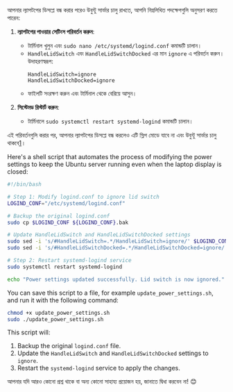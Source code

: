 আপনার ল্যাপটপের ডিসপ্লে বন্ধ করার পরেও উবুন্টু সার্ভার চালু রাখতে, আপনি নিম্নলিখিত পদক্ষেপগুলি অনুসরণ করতে পারেন:

1. **ল্যাপটপের পাওয়ার সেটিংস পরিবর্তন করুন**:
   - টার্মিনাল খুলুন এবং `sudo nano /etc/systemd/logind.conf` কমান্ডটি চালান।
   - `HandleLidSwitch` এবং `HandleLidSwitchDocked` এর মান `ignore` এ পরিবর্তন করুন। উদাহরণস্বরূপ:
     ```
     HandleLidSwitch=ignore
     HandleLidSwitchDocked=ignore
     ```
   - ফাইলটি সংরক্ষণ করুন এবং টার্মিনাল থেকে বেরিয়ে আসুন।

2. **সিস্টেমড রিস্টার্ট করুন**:
   - টার্মিনালে `sudo systemctl restart systemd-logind` কমান্ডটি চালান।

এই পরিবর্তনগুলি করার পর, আপনার ল্যাপটপের ডিসপ্লে বন্ধ করলেও এটি স্লিপ মোডে যাবে না এবং উবুন্টু সার্ভার চালু থাকবে[1](https://qastack.net.bd/ubuntu/141866/keep-ubuntu-server-running-on-a-laptop-with-the-lid-closed)।


Here's a shell script that automates the process of modifying the power settings to keep the Ubuntu server running even when the laptop display is closed:

```sh
#!/bin/bash

# Step 1: Modify logind.conf to ignore lid switch
LOGIND_CONF="/etc/systemd/logind.conf"

# Backup the original logind.conf
sudo cp $LOGIND_CONF ${LOGIND_CONF}.bak

# Update HandleLidSwitch and HandleLidSwitchDocked settings
sudo sed -i 's/#HandleLidSwitch=.*/HandleLidSwitch=ignore/' $LOGIND_CONF
sudo sed -i 's/#HandleLidSwitchDocked=.*/HandleLidSwitchDocked=ignore/' $LOGIND_CONF

# Step 2: Restart systemd-logind service
sudo systemctl restart systemd-logind

echo "Power settings updated successfully. Lid switch is now ignored."
```

You can save this script to a file, for example `update_power_settings.sh`, and run it with the following command:

```sh
chmod +x update_power_settings.sh
sudo ./update_power_settings.sh
```

This script will:
1. Backup the original `logind.conf` file.
2. Update the `HandleLidSwitch` and `HandleLidSwitchDocked` settings to `ignore`.
3. Restart the `systemd-logind` service to apply the changes.

আপনার যদি আরও কোনো প্রশ্ন থাকে বা অন্য কোনো সাহায্য প্রয়োজন হয়, জানাতে দ্বিধা করবেন না! 😊
